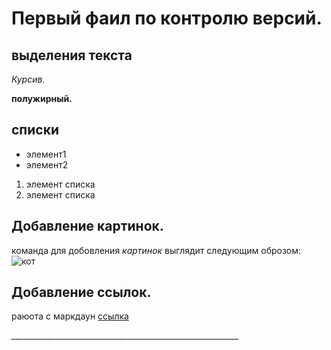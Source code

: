 # Первый фаил по контролю версий.

## выделения текста

*Курсив.*

**полужирный.**

## списки

* элемент1
* элемент2

1. элемент списка
2. элемент списка

## Добавление картинок.
команда для добовления *картинок* выглядит следующим оброзом: ![кот](https://chudo-prirody.com/uploads/posts/2021-08/1628750529_42-p-nedovolnii-kot-foto-42.jpg)

## Добавление ссылок.

раюота с маркдаун [ссылка](http://ilfire.ru/kompyutery/shpargalka-po-sintaksisu-markdown-markdaun-so-vsemi-samymi-populyarnymi-tegami/)

*_________________________________________________________*

